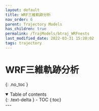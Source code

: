 ```yaml
---
layout: default
title: WRF三維軌跡分析
nav_order: 6
parent: Trajectory Models
has_children: true
permalink: /TrajModels/btraj_WRFnests
last_modified_date: 2022-03-31 15:20:02
tags: trajectory
---
```


# WRF三維軌跡分析
{: .no_toc }

<details open markdown="block">
  <summary>
    Table of contents
  </summary>
  {: .text-delta }
- TOC
{:toc}
</details>
---

